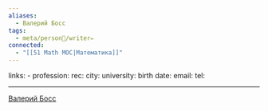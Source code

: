```yaml
---
aliases:
  - Валерий Босс
tags:
  - meta/person👤/writer✏️
connected:
  - "[[51 Math MOC|Математика]]"
---
```

links: -
profession: 
rec:
city:
university:
birth date:
email:
tel:

---

[Валерий Босс](https://www.goodreads.com/author/show/7067282._?from_search=true&from_srp=true)